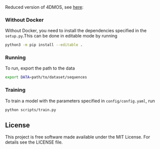 Reduced version of 4DMOS, see [here](http://www.ipb.uni-bonn.de/pdfs/mersch2022ral.pdf):

### Without Docker
Without Docker, you need to install the dependencies specified in the `setup.py`.This can be done in editable mode by running

```bash
python3 -m pip install --editable .
```

### Running
To run, export the path to the data

```bash
export DATA=path/to/dataset/sequences
```

### Training
To train a model with the parameters specified in `config/config.yaml`, run

```bash
python scripts/train.py
```

## License
This project is free software made available under the MIT License. For details see the LICENSE file.
